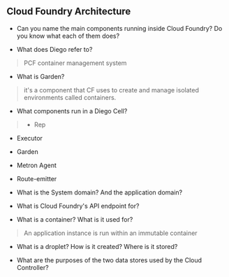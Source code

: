 ## Cloud Foundry Architecture

- Can you name the main components running inside Cloud Foundry? Do you know what each of them does?

- What does Diego refer to?
> PCF container management system

- What is Garden?
> it's a component that CF uses to create and manage isolated environments called containers.

- What components run in a Diego Cell?

> - Rep
- Executor
- Garden
- Metron Agent
- Route-emitter

- What is the System domain? And the application domain?

- What is Cloud Foundry's API endpoint for?

- What is a container? What is it used for?
> An application instance is run within an immutable container

- What is a droplet? How is it created? Where is it stored?

- What are the purposes of the two data stores used by the Cloud Controller?
